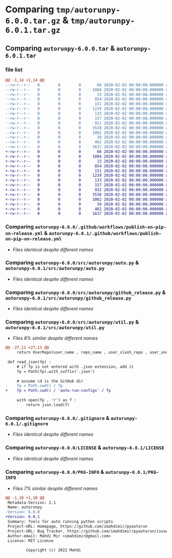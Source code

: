 # Comparing `tmp/autorunpy-6.0.0.tar.gz` & `tmp/autorunpy-6.0.1.tar.gz`

## Comparing `autorunpy-6.0.0.tar` & `autorunpy-6.0.1.tar`

### file list

```diff
@@ -1,14 +1,14 @@
--rw-r--r--   0        0        0       66 2020-02-02 00:00:00.000000 autorunpy-6.0.0/.gitattributes
--rw-r--r--   0        0        0     1084 2020-02-02 00:00:00.000000 autorunpy-6.0.0/.github/workflows/publish-on-pip-on-release.yml
--rw-r--r--   0        0        0       13 2020-02-02 00:00:00.000000 autorunpy-6.0.0/src/autorunpy/__init__.py
--rw-r--r--   0        0        0      854 2020-02-02 00:00:00.000000 autorunpy-6.0.0/src/autorunpy/auto.py
--rw-r--r--   0        0        0      151 2020-02-02 00:00:00.000000 autorunpy-6.0.0/src/autorunpy/dl_and_ret_dirpath.py
--rw-r--r--   0        0        0     1239 2020-02-02 00:00:00.000000 autorunpy-6.0.0/src/autorunpy/github_release.py
--rw-r--r--   0        0        0      133 2020-02-02 00:00:00.000000 autorunpy-6.0.0/src/autorunpy/make_venv.py
--rw-r--r--   0        0        0      157 2020-02-02 00:00:00.000000 autorunpy-6.0.0/src/autorunpy/ret_module_2_run_name.py
--rw-r--r--   0        0        0      911 2020-02-02 00:00:00.000000 autorunpy-6.0.0/src/autorunpy/util.py
--rw-r--r--   0        0        0     3538 2020-02-02 00:00:00.000000 autorunpy-6.0.0/.gitignore
--rw-r--r--   0        0        0     1062 2020-02-02 00:00:00.000000 autorunpy-6.0.0/LICENSE
--rw-r--r--   0        0        0       39 2020-02-02 00:00:00.000000 autorunpy-6.0.0/README.md
--rw-r--r--   0        0        0      462 2020-02-02 00:00:00.000000 autorunpy-6.0.0/pyproject.toml
--rw-r--r--   0        0        0     1637 2020-02-02 00:00:00.000000 autorunpy-6.0.0/PKG-INFO
+-rw-r--r--   0        0        0       66 2020-02-02 00:00:00.000000 autorunpy-6.0.1/.gitattributes
+-rw-r--r--   0        0        0     1084 2020-02-02 00:00:00.000000 autorunpy-6.0.1/.github/workflows/publish-on-pip-on-release.yml
+-rw-r--r--   0        0        0       13 2020-02-02 00:00:00.000000 autorunpy-6.0.1/src/autorunpy/__init__.py
+-rw-r--r--   0        0        0      854 2020-02-02 00:00:00.000000 autorunpy-6.0.1/src/autorunpy/auto.py
+-rw-r--r--   0        0        0      151 2020-02-02 00:00:00.000000 autorunpy-6.0.1/src/autorunpy/dl_and_ret_dirpath.py
+-rw-r--r--   0        0        0     1239 2020-02-02 00:00:00.000000 autorunpy-6.0.1/src/autorunpy/github_release.py
+-rw-r--r--   0        0        0      133 2020-02-02 00:00:00.000000 autorunpy-6.0.1/src/autorunpy/make_venv.py
+-rw-r--r--   0        0        0      157 2020-02-02 00:00:00.000000 autorunpy-6.0.1/src/autorunpy/ret_module_2_run_name.py
+-rw-r--r--   0        0        0      932 2020-02-02 00:00:00.000000 autorunpy-6.0.1/src/autorunpy/util.py
+-rw-r--r--   0        0        0     3538 2020-02-02 00:00:00.000000 autorunpy-6.0.1/.gitignore
+-rw-r--r--   0        0        0     1062 2020-02-02 00:00:00.000000 autorunpy-6.0.1/LICENSE
+-rw-r--r--   0        0        0       39 2020-02-02 00:00:00.000000 autorunpy-6.0.1/README.md
+-rw-r--r--   0        0        0      462 2020-02-02 00:00:00.000000 autorunpy-6.0.1/pyproject.toml
+-rw-r--r--   0        0        0     1637 2020-02-02 00:00:00.000000 autorunpy-6.0.1/PKG-INFO
```

### Comparing `autorunpy-6.0.0/.github/workflows/publish-on-pip-on-release.yml` & `autorunpy-6.0.1/.github/workflows/publish-on-pip-on-release.yml`

 * *Files identical despite different names*

### Comparing `autorunpy-6.0.0/src/autorunpy/auto.py` & `autorunpy-6.0.1/src/autorunpy/auto.py`

 * *Files identical despite different names*

### Comparing `autorunpy-6.0.0/src/autorunpy/github_release.py` & `autorunpy-6.0.1/src/autorunpy/github_release.py`

 * *Files identical despite different names*

### Comparing `autorunpy-6.0.0/src/autorunpy/util.py` & `autorunpy-6.0.1/src/autorunpy/util.py`

 * *Files 8% similar despite different names*

```diff
@@ -27,11 +27,11 @@
     return UserRepo(user_name , repo_name , user_slash_repo , user_und_repo)
 
 def read_json(fp) :
     # if fp is not entered with .json extension, add it
     fp = Path(fp).with_suffix('.json')
 
     # assume cd is the GitHub dir
-    fp = Path.cwd() / fp
+    fp = Path.cwd() / 'auto-run-configs' / fp
 
     with open(fp , 'r') as f :
         return json.load(f)
```

### Comparing `autorunpy-6.0.0/.gitignore` & `autorunpy-6.0.1/.gitignore`

 * *Files identical despite different names*

### Comparing `autorunpy-6.0.0/LICENSE` & `autorunpy-6.0.1/LICENSE`

 * *Files identical despite different names*

### Comparing `autorunpy-6.0.0/PKG-INFO` & `autorunpy-6.0.1/PKG-INFO`

 * *Files 7% similar despite different names*

```diff
@@ -1,10 +1,10 @@
 Metadata-Version: 2.1
 Name: autorunpy
-Version: 6.0.0
+Version: 6.0.1
 Summary: Tools for auto running python scripts
 Project-URL: Homepage, https://github.com/imahdimir/pyautorun
 Project-URL: Bug Tracker, https://github.com/imahdimir/pyautorun/issues
 Author-email: Mahdi Mir <imahdimir@gmail.com>
 License: MIT License
         
         Copyright (c) 2022 Mahdi
```

